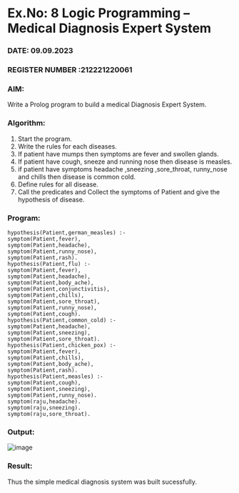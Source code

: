 # Ex.No: 8  Logic Programming –  Medical Diagnosis Expert System
### DATE: 09.09.2023                                                                           
### REGISTER NUMBER :212221220061 
### AIM: 
Write a Prolog program to build a medical Diagnosis Expert System.
###  Algorithm:
1. Start the program.
2. Write the rules for each diseases.
3. If patient have mumps then symptoms are fever and swollen glands.
4. If patient have cough, sneeze and running nose then disease is measles.
5. if patient have symptoms headache ,sneezing ,sore_throat, runny_nose and  chills then disease is common cold.
6. Define rules for all disease.
7. Call the predicates and Collect the symptoms of Patient and give the hypothesis of disease.
        

### Program:
```
hypothesis(Patient,german_measles) :- 
symptom(Patient,fever), 
symptom(Patient,headache), 
symptom(Patient,runny_nose), 
symptom(Patient,rash). 
hypothesis(Patient,flu) :- 
symptom(Patient,fever), 
symptom(Patient,headache), 
symptom(Patient,body_ache), 
symptom(Patient,conjunctivitis), 
symptom(Patient,chills), 
symptom(Patient,sore_throat), 
symptom(Patient,runny_nose), 
symptom(Patient,cough). 
hypothesis(Patient,common_cold) :- 
symptom(Patient,headache), 
symptom(Patient,sneezing), 
symptom(Patient,sore_throat). 
hypothesis(Patient,chicken_pox) :- 
symptom(Patient,fever), 
symptom(Patient,chills), 
symptom(Patient,body_ache), 
symptom(Patient,rash). 
hypothesis(Patient,measles) :- 
symptom(Patient,cough), 
symptom(Patient,sneezing), 
symptom(Patient,runny_nose). 
symptom(raju,headache). 
symptom(raju,sneezing). 
symptom(raju,sore_throat).
```











### Output:
![image](https://github.com/viswapriyaG/AI_Lab_2023-24/assets/131427787/f8956ddf-967a-4dc3-a4a3-263675e2dff4)




### Result:
Thus the simple medical diagnosis system was built sucessfully.
